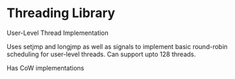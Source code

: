 # Threading Library

User-Level Thread Implementation

Uses setjmp and longjmp as well as signals to implement basic round-robin scheduling for user-level threads. Can support upto 128 threads.

Has CoW implementations
